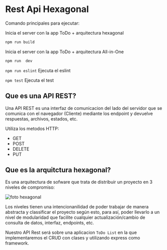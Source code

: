 # Rest Api Hexagonal

Comando principales para ejecutar:

Inicia el server con la app ToDo + arquitectura hexagonal

```sh
npm run build
```

Inicia el server con la app ToDo + arquitectura All-in-One

```sh
npm run  dev
```

`npm run eslint` Ejecuta el eslint

`npm test` Ejecuta el test

## Que es una API REST?

Una API REST es una interfaz de comunicacion del lado del servidor que se comunica con el navegador (Cliente) mediante los endpoint y devuelve respuestas, archivos, estados, etc.

Utiliza los metodos HTTP:

- GET
- POST
- DELETE
- PUT

## Que es la arquitctura hexagonal?

Es una arquitectura de sofware que trata de distribuir un proyecto en 3 niveles de compromiso:

![foto hexagonal](https://miro.medium.com/v2/resize:fit:4800/format:webp/1*LpmkeWbePqKAgVm07ORlxg.png)

Los niveles tienen una intencionanilidad de poder trabajar de manera abstracta y classificar el proyecto según esto, para así, poder llevarlo a un nivel de modularidad que facilite cualquier actualización/cambio de consulta de datos, interfaz, endpoints, etc.

Nuestro API Rest será sobre una aplicacion `ToDo List` en la que implementaremos el CRUD con clases y utilizando express como framework.

```

```

